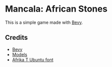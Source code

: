 # Mancala: African Stones

This is a simple game made with [Bevy](https://bevyengine.org/).

## Credits

- [Bevy](https://bevyengine.org/)
- [Models](https://www.artstation.com/ashleyhutchinson7)
- [Afrika T Ubuntu font](https://www.fontspace.com/afrika-t-ubuntu-font-f3366)
